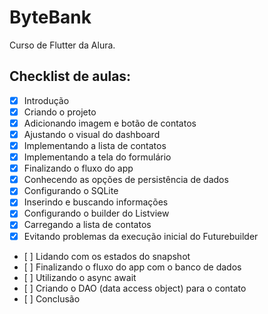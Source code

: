 # ByteBank

Curso de Flutter da Alura. 

## Checklist de aulas: 

- [X] Introdução
- [X] Criando o projeto
- [X] Adicionando imagem e botão de contatos
- [X] Ajustando o visual do dashboard
- [X] Implementando a lista de contatos
- [X] Implementando a tela do formulário
- [X] Finalizando o fluxo do app
- [X] Conhecendo as opções de persistência de dados
- [X] Configurando o SQLite
- [x] Inserindo e buscando informações
- [X] Configurando o builder do Listview
- [X] Carregando a lista de contatos
- [X] Evitando problemas da execução inicial do Futurebuilder
- [ ] Lidando com os estados do snapshot
- [ ] Finalizando o fluxo do app com o banco de dados
- [ ] Utilizando o async await
- [ ] Criando o DAO (data access object) para o contato
- [ ] Conclusão